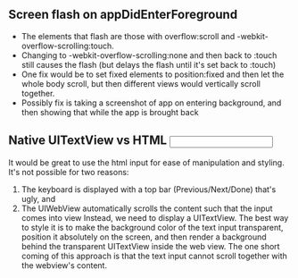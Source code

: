 
Screen flash on appDidEnterForeground
-------------------------------------
- The elements that flash are those with overflow:scroll and -webkit-overflow-scrolling:touch.
- Changing to -webkit-overflow-scrolling:none and then back to :touch still causes the flash (but delays the flash until it's set back to :touch)
- One fix would be to set fixed elements to position:fixed and then let the whole body scroll, but then different views would vertically scroll together.
- Possibly fix is taking a screenshot of app on entering background, and then showing that while the app is brought back


Native UITextView vs HTML <input>
---------------------------------
It would be great to use the html input for ease of manipulation and styling. It's not possible for two reasons:
1. The keyboard is displayed with a top bar (Previous/Next/Done) that's ugly, and
2. The UIWebView automatically scrolls the content such that the input comes into view
Instead, we need to display a UITextView. The best way to style it is to make the background color of the text input transparent, position it absolutely on the screen, and then render a background behind the transparent UITextView inside the web view. The one short coming of this approach is that the text input cannot scroll together with the webview's content.